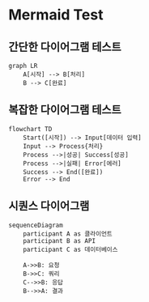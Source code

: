 # Mermaid Test

## 간단한 다이어그램 테스트

```mermaid
graph LR
    A[시작] --> B[처리]
    B --> C[완료]
```

## 복잡한 다이어그램 테스트

```mermaid
flowchart TD
    Start([시작]) --> Input[데이터 입력]
    Input --> Process{처리}
    Process -->|성공| Success[성공]
    Process -->|실패| Error[에러]
    Success --> End([완료])
    Error --> End
```

## 시퀀스 다이어그램

```mermaid
sequenceDiagram
    participant A as 클라이언트
    participant B as API
    participant C as 데이터베이스

    A->>B: 요청
    B->>C: 쿼리
    C-->>B: 응답
    B-->>A: 결과
```
